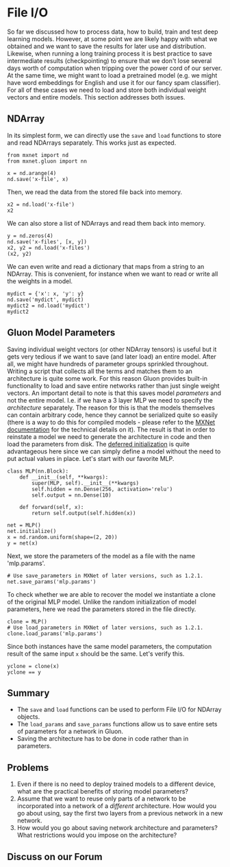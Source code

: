 # File I/O

So far we discussed how to process data, how to build, train and test deep learning models. However, at some point we are likely happy with what we obtained and we want to save the results for later use and distribution. Likewise, when running a long training process it is best practice to save intermediate results (checkpointing) to ensure that we don't lose several days worth of computation when tripping over the power cord of our server. At the same time, we might want to load a pretrained model (e.g. we might have word embeddings for English and use it for our fancy spam classifier). For all of these cases we need to load and store both individual weight vectors and entire models. This section addresses both issues.

## NDArray

In its simplest form, we can directly use the `save` and `load` functions to store and read NDArrays separately. This works just as expected.

```{.python .input}
from mxnet import nd
from mxnet.gluon import nn

x = nd.arange(4)
nd.save('x-file', x)
```

Then, we read the data from the stored file back into memory.

```{.python .input}
x2 = nd.load('x-file')
x2
```

We can also store a list of NDArrays and read them back into memory.

```{.python .input  n=2}
y = nd.zeros(4)
nd.save('x-files', [x, y])
x2, y2 = nd.load('x-files')
(x2, y2)
```

We can even write and read a dictionary that maps from a string to an NDArray. This is convenient, for instance when we want to read or write all the weights in a model.

```{.python .input  n=4}
mydict = {'x': x, 'y': y}
nd.save('mydict', mydict)
mydict2 = nd.load('mydict')
mydict2
```

## Gluon Model Parameters

Saving individual weight vectors (or other NDArray tensors) is useful but it gets very tedious if we want to save (and later load) an entire model. After all, we might have hundreds of parameter groups sprinkled throughout. Writing a script that collects all the terms and matches them to an architecture is quite some work. For this reason Gluon provides built-in functionality to load and save entire networks rather than just single weight vectors. An important detail to note is that this saves model *parameters* and not the entire model. I.e. if we have a 3 layer MLP we need to specify the *architecture* separately. The reason for this is that the models themselves can contain arbitrary code, hence they cannot be serialized quite so easily (there is a way to do this for compiled models - please refer to the [MXNet documentation](http://www.mxnet.io) for the technical details on it). The result is that in order to reinstate a model we need to generate the architecture in code and then load the parameters from disk. The [deferred initialization](deferred-init.md) is quite advantageous here since we can simply define a model without the need to put actual values in place. Let's start with our favorite MLP.

```{.python .input  n=6}
class MLP(nn.Block):
    def __init__(self, **kwargs):
        super(MLP, self).__init__(**kwargs)
        self.hidden = nn.Dense(256, activation='relu')
        self.output = nn.Dense(10)

    def forward(self, x):
        return self.output(self.hidden(x))

net = MLP()
net.initialize()
x = nd.random.uniform(shape=(2, 20))
y = net(x)
```

Next, we store the parameters of the model as a file with the name 'mlp.params'.

```{.python .input}
# Use save_parameters in MXNet of later versions, such as 1.2.1.
net.save_params('mlp.params')
```

To check whether we are able to recover the model we instantiate a clone of the original MLP model. Unlike the random initialization of model parameters, here we read the parameters stored in the file directly.

```{.python .input  n=8}
clone = MLP()
# Use load_parameters in MXNet of later versions, such as 1.2.1.
clone.load_params('mlp.params')
```

Since both instances have the same model parameters, the computation result of the same input `x` should be the same. Let's verify this.

```{.python .input}
yclone = clone(x)
yclone == y
```

## Summary

* The `save` and `load` functions can be used to perform File I/O for NDArray objects.
* The `load_params` and `save_params` functions allow us to save entire sets of parameters for a network in Gluon.
* Saving the architecture has to be done in code rather than in parameters.

## Problems

1. Even if there is no need to deploy trained models to a different device, what are the practical benefits of storing model parameters?
1. Assume that we want to reuse only parts of a network to be incorporated into a network of a *different* architecture. How would you go about using, say the first two layers from a previous network in a new network.
1. How would you go about saving network architecture and parameters? What restrictions would you impose on the architecture?

## Discuss on our Forum

<div id="discuss" topic_id="2329"></div>
